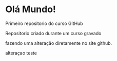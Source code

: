 # Olá Mundo!
 Primeiro repositorio do curso GitHub

 Repositorio criado durante um curso gravado
 
fazendo uma alteração diretamente no site github.

alteraçao teste
